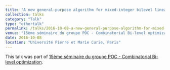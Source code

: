 ```yaml
---
title: "A new general-purpose algorithm for mixed-integer bilevel linear programs"
collection: talks
category: "Talk"
type: "othertalk"
permalink: /talks/2016-10-08-a-new-general-purpose-algorithm-for-mixed-integer-bilevel-linear-programs
venue: "15ème séminaire du groupe POC - Combinatorial Bi-level optimization"
date: 2016-10-08
location: "Université Pierre et Marie Curie, Paris"
---
```


This talk was part of [15ème séminaire du groupe POC - Combinatorial Bi-level optimization](http://www.lamsade.dauphine.fr/~poc/poc/?q=node/50).
